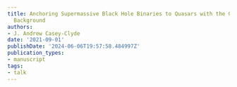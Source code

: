 ```yaml
---
title: Anchoring Supermassive Black Hole Binaries to Quasars with the Gravitational-Wave
  Background
authors:
- J. Andrew Casey-Clyde
date: '2021-09-01'
publishDate: '2024-06-06T19:57:58.484997Z'
publication_types:
- manuscript
tags:
- talk
---
```

